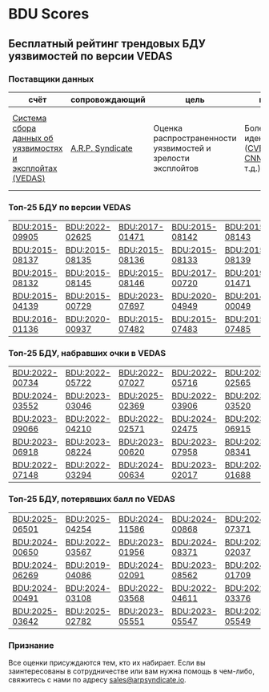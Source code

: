 
# BDU Scores
## Бесплатный рейтинг трендовых БДУ уязвимостей по версии VEDAS

### Поставщики данных
| счёт | cопровождающий | цель | покрытие | определение | частота |
| ----- | ---------- | ------- | -------- | ----------- | --------- |
| [Система сбора данных об уязвимостях и эксплойтах (VEDAS)](https://vedas.arpsyndicate.io) | [A.R.P. Syndicate](https://www.arpsyndicate.io) | Оценка распространенности уязвимостей и зрелости эксплойтов | Более 50 идентификаторов ([CVE](https://github.com/ARPSyndicate/cve-scores), [EUVD](https://github.com/ARPSyndicate/euvd-scores), [CNNVD](https://github.com/ARPSyndicate/cnnvd-scores), [BDU](https://github.com/ARPSyndicate/bdu-scores) и т.д.) | Аналитические данные с открытым исходным кодом (OSINT), полученные от [Exploit Observer](https://www.exploit.observer) | 6-8 часов |



<h3>Топ-25 БДУ по версии VEDAS</h3>

<table>
  <tr>
    <td><a href='https://vedas.arpsyndicate.io/?vuln=BDU:2015-09905'>BDU:2015-09905</a></td>
    <td><a href='https://vedas.arpsyndicate.io/?vuln=BDU:2022-02625'>BDU:2022-02625</a></td>
    <td><a href='https://vedas.arpsyndicate.io/?vuln=BDU:2017-01471'>BDU:2017-01471</a></td>
    <td><a href='https://vedas.arpsyndicate.io/?vuln=BDU:2015-08142'>BDU:2015-08142</a></td>
    <td><a href='https://vedas.arpsyndicate.io/?vuln=BDU:2015-08143'>BDU:2015-08143</a></td>
  </tr>
  <tr>
    <td><a href='https://vedas.arpsyndicate.io/?vuln=BDU:2015-08137'>BDU:2015-08137</a></td>
    <td><a href='https://vedas.arpsyndicate.io/?vuln=BDU:2015-08135'>BDU:2015-08135</a></td>
    <td><a href='https://vedas.arpsyndicate.io/?vuln=BDU:2015-08136'>BDU:2015-08136</a></td>
    <td><a href='https://vedas.arpsyndicate.io/?vuln=BDU:2015-08133'>BDU:2015-08133</a></td>
    <td><a href='https://vedas.arpsyndicate.io/?vuln=BDU:2015-08139'>BDU:2015-08139</a></td>
  </tr>
  <tr>
    <td><a href='https://vedas.arpsyndicate.io/?vuln=BDU:2015-08132'>BDU:2015-08132</a></td>
    <td><a href='https://vedas.arpsyndicate.io/?vuln=BDU:2015-08145'>BDU:2015-08145</a></td>
    <td><a href='https://vedas.arpsyndicate.io/?vuln=BDU:2015-08146'>BDU:2015-08146</a></td>
    <td><a href='https://vedas.arpsyndicate.io/?vuln=BDU:2017-00720'>BDU:2017-00720</a></td>
    <td><a href='https://vedas.arpsyndicate.io/?vuln=BDU:2019-01471'>BDU:2019-01471</a></td>
  </tr>
  <tr>
    <td><a href='https://vedas.arpsyndicate.io/?vuln=BDU:2015-04139'>BDU:2015-04139</a></td>
    <td><a href='https://vedas.arpsyndicate.io/?vuln=BDU:2015-00729'>BDU:2015-00729</a></td>
    <td><a href='https://vedas.arpsyndicate.io/?vuln=BDU:2023-07697'>BDU:2023-07697</a></td>
    <td><a href='https://vedas.arpsyndicate.io/?vuln=BDU:2020-04949'>BDU:2020-04949</a></td>
    <td><a href='https://vedas.arpsyndicate.io/?vuln=BDU:2014-00049'>BDU:2014-00049</a></td>
  </tr>
  <tr>
    <td><a href='https://vedas.arpsyndicate.io/?vuln=BDU:2016-01136'>BDU:2016-01136</a></td>
    <td><a href='https://vedas.arpsyndicate.io/?vuln=BDU:2020-00937'>BDU:2020-00937</a></td>
    <td><a href='https://vedas.arpsyndicate.io/?vuln=BDU:2015-07482'>BDU:2015-07482</a></td>
    <td><a href='https://vedas.arpsyndicate.io/?vuln=BDU:2015-07483'>BDU:2015-07483</a></td>
    <td><a href='https://vedas.arpsyndicate.io/?vuln=BDU:2015-07485'>BDU:2015-07485</a></td>
  </tr>
</table>


<h3>Топ-25 БДУ, набравших очки в VEDAS</h3>

<table>
  <tr>
    <td><a href='https://vedas.arpsyndicate.io/?vuln=BDU:2022-00734'>BDU:2022-00734</a></td>
    <td><a href='https://vedas.arpsyndicate.io/?vuln=BDU:2022-05722'>BDU:2022-05722</a></td>
    <td><a href='https://vedas.arpsyndicate.io/?vuln=BDU:2022-07027'>BDU:2022-07027</a></td>
    <td><a href='https://vedas.arpsyndicate.io/?vuln=BDU:2022-05716'>BDU:2022-05716</a></td>
    <td><a href='https://vedas.arpsyndicate.io/?vuln=BDU:2025-02565'>BDU:2025-02565</a></td>
  </tr>
  <tr>
    <td><a href='https://vedas.arpsyndicate.io/?vuln=BDU:2024-03552'>BDU:2024-03552</a></td>
    <td><a href='https://vedas.arpsyndicate.io/?vuln=BDU:2023-03046'>BDU:2023-03046</a></td>
    <td><a href='https://vedas.arpsyndicate.io/?vuln=BDU:2025-02369'>BDU:2025-02369</a></td>
    <td><a href='https://vedas.arpsyndicate.io/?vuln=BDU:2022-03906'>BDU:2022-03906</a></td>
    <td><a href='https://vedas.arpsyndicate.io/?vuln=BDU:2023-03520'>BDU:2023-03520</a></td>
  </tr>
  <tr>
    <td><a href='https://vedas.arpsyndicate.io/?vuln=BDU:2023-09066'>BDU:2023-09066</a></td>
    <td><a href='https://vedas.arpsyndicate.io/?vuln=BDU:2022-04210'>BDU:2022-04210</a></td>
    <td><a href='https://vedas.arpsyndicate.io/?vuln=BDU:2022-02571'>BDU:2022-02571</a></td>
    <td><a href='https://vedas.arpsyndicate.io/?vuln=BDU:2024-02475'>BDU:2024-02475</a></td>
    <td><a href='https://vedas.arpsyndicate.io/?vuln=BDU:2023-06915'>BDU:2023-06915</a></td>
  </tr>
  <tr>
    <td><a href='https://vedas.arpsyndicate.io/?vuln=BDU:2023-06918'>BDU:2023-06918</a></td>
    <td><a href='https://vedas.arpsyndicate.io/?vuln=BDU:2023-08224'>BDU:2023-08224</a></td>
    <td><a href='https://vedas.arpsyndicate.io/?vuln=BDU:2023-00620'>BDU:2023-00620</a></td>
    <td><a href='https://vedas.arpsyndicate.io/?vuln=BDU:2023-07958'>BDU:2023-07958</a></td>
    <td><a href='https://vedas.arpsyndicate.io/?vuln=BDU:2023-08341'>BDU:2023-08341</a></td>
  </tr>
  <tr>
    <td><a href='https://vedas.arpsyndicate.io/?vuln=BDU:2022-07148'>BDU:2022-07148</a></td>
    <td><a href='https://vedas.arpsyndicate.io/?vuln=BDU:2022-03294'>BDU:2022-03294</a></td>
    <td><a href='https://vedas.arpsyndicate.io/?vuln=BDU:2024-00634'>BDU:2024-00634</a></td>
    <td><a href='https://vedas.arpsyndicate.io/?vuln=BDU:2023-02017'>BDU:2023-02017</a></td>
    <td><a href='https://vedas.arpsyndicate.io/?vuln=BDU:2024-01688'>BDU:2024-01688</a></td>
  </tr>
</table>


<h3>Топ-25 БДУ, потерявших балл по VEDAS</h3>

<table>
  <tr>
    <td><a href='https://vedas.arpsyndicate.io/?vuln=BDU:2025-06501'>BDU:2025-06501</a></td>
    <td><a href='https://vedas.arpsyndicate.io/?vuln=BDU:2025-04254'>BDU:2025-04254</a></td>
    <td><a href='https://vedas.arpsyndicate.io/?vuln=BDU:2024-11586'>BDU:2024-11586</a></td>
    <td><a href='https://vedas.arpsyndicate.io/?vuln=BDU:2024-00868'>BDU:2024-00868</a></td>
    <td><a href='https://vedas.arpsyndicate.io/?vuln=BDU:2024-07371'>BDU:2024-07371</a></td>
  </tr>
  <tr>
    <td><a href='https://vedas.arpsyndicate.io/?vuln=BDU:2024-00650'>BDU:2024-00650</a></td>
    <td><a href='https://vedas.arpsyndicate.io/?vuln=BDU:2022-03567'>BDU:2022-03567</a></td>
    <td><a href='https://vedas.arpsyndicate.io/?vuln=BDU:2023-01956'>BDU:2023-01956</a></td>
    <td><a href='https://vedas.arpsyndicate.io/?vuln=BDU:2024-08371'>BDU:2024-08371</a></td>
    <td><a href='https://vedas.arpsyndicate.io/?vuln=BDU:2023-02037'>BDU:2023-02037</a></td>
  </tr>
  <tr>
    <td><a href='https://vedas.arpsyndicate.io/?vuln=BDU:2024-06269'>BDU:2024-06269</a></td>
    <td><a href='https://vedas.arpsyndicate.io/?vuln=BDU:2019-04086'>BDU:2019-04086</a></td>
    <td><a href='https://vedas.arpsyndicate.io/?vuln=BDU:2024-02091'>BDU:2024-02091</a></td>
    <td><a href='https://vedas.arpsyndicate.io/?vuln=BDU:2023-08562'>BDU:2023-08562</a></td>
    <td><a href='https://vedas.arpsyndicate.io/?vuln=BDU:2024-01709'>BDU:2024-01709</a></td>
  </tr>
  <tr>
    <td><a href='https://vedas.arpsyndicate.io/?vuln=BDU:2024-00491'>BDU:2024-00491</a></td>
    <td><a href='https://vedas.arpsyndicate.io/?vuln=BDU:2024-03108'>BDU:2024-03108</a></td>
    <td><a href='https://vedas.arpsyndicate.io/?vuln=BDU:2022-03568'>BDU:2022-03568</a></td>
    <td><a href='https://vedas.arpsyndicate.io/?vuln=BDU:2022-04611'>BDU:2022-04611</a></td>
    <td><a href='https://vedas.arpsyndicate.io/?vuln=BDU:2022-03376'>BDU:2022-03376</a></td>
  </tr>
  <tr>
    <td><a href='https://vedas.arpsyndicate.io/?vuln=BDU:2025-03642'>BDU:2025-03642</a></td>
    <td><a href='https://vedas.arpsyndicate.io/?vuln=BDU:2025-02782'>BDU:2025-02782</a></td>
    <td><a href='https://vedas.arpsyndicate.io/?vuln=BDU:2023-05551'>BDU:2023-05551</a></td>
    <td><a href='https://vedas.arpsyndicate.io/?vuln=BDU:2023-05547'>BDU:2023-05547</a></td>
    <td><a href='https://vedas.arpsyndicate.io/?vuln=BDU:2023-05549'>BDU:2023-05549</a></td>
  </tr>
</table>


### Признание
Все оценки присуждаются тем, кто их набирает.
Если вы заинтересованы в сотрудничестве или вам нужна помощь в чем-либо, свяжитесь с нами по адресу [sales@arpsyndicate.io](mailto:sales@arpsyndicate.io).

